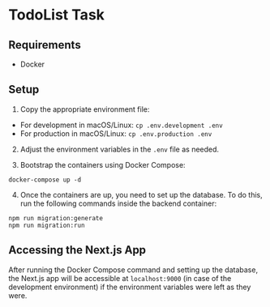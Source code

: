 # TodoList Task

## Requirements
- Docker

## Setup

1. Copy the appropriate environment file:
  - For development in macOS/Linux: `cp .env.development .env`
  - For production in macOS/Linux: `cp .env.production .env`

2. Adjust the environment variables in the `.env` file as needed.

3. Bootstrap the containers using Docker Compose:
  ```
  docker-compose up -d
  ```

4. Once the containers are up, you need to set up the database. To do this, run the following commands inside the backend container:

  ```
  npm run migration:generate
  npm run migration:run
  ```

## Accessing the Next.js App

After running the Docker Compose command and setting up the database, the Next.js app will be accessible at `localhost:9000` (in case of the development environment) if the environment variables were left as they were.